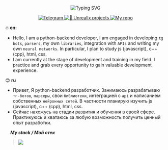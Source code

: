<p align="center">
    <img src="https://readme-typing-svg.demolab.com?font=JetBrains+Mono&weight=800&size=33&letterSpacing=1px;&duration=3500&pause=1000&color=F79E2F&center=true&width=500&lines=[ Hi There! ]" alt="Typing SVG">
</p>

<p align="center">
  <a href="https://t.me/unreallx">
    <img src="https://img.shields.io/badge/Telegram-Telegram-ed9004?logo=telegram&logoColor=ed9004" alt="Telegram">
  </a>
  <a href="https://github.com/iUnreallx">
    <img src="https://img.shields.io/badge/🔥 Unreallx-projects-ed9004" alt="🎁 Unreallx projects">
  </a>
   <a href="https://github.com/iUnreallx?tab=repositories">
    <img src="https://img.shields.io/badge/⌛ Rx-repositories-ed9004" alt="My repo">
   </a>
</p>

🔥 **en:**
* Hello, I am a python-backend developer, I am engaged in developing ```tg bots```, ```parsers```, my own ```libraries```, integration with ```APIs``` and writing my own ```neural networks```. In particular, I plan to study js (javascript), c++ (cpp), html, css.
* I am currently at the stage of development and training in my field. I practice and grab every opportunity to gain valuable development experience.
  
😍 **ru**
* Привет, Я python-backend разработчик. Занимаюсь разрабатываю ```тг-ботов```, ```парсеры```, свои ```библиотеки```, интеграцией с ```api``` и написанием собственных ```нейронных сетей```. В частности планирую изучить js (javascript), c++ (cpp), html, css.
* Сейчас нахожусь на стадии развития и обучения в своей сфере. Практикуюсь и хватаюсь за любую возможность получить ценный опыт разработки.



&nbsp;&nbsp;&nbsp;&nbsp;***My stack / Мой стек***
> <img src="https://skillicons.dev/icons?i=py,git,postgres,pycharm,vscode,github,redis,docker,figma,gitlab,linux,rabbitmq,ubuntu,vim">

